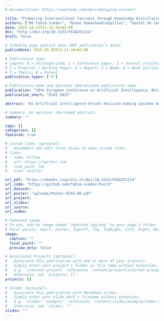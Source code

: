 ```yaml
---
# Documentation: https://wowchemy.com/docs/managing-content/

title: "Promoting Intersectional Fairness through Knowledge Distillation"
authors: ["Md Fahim Sikder", "Resmi Ramachandranpillai", "Daniel de Leng", "Fredrik Heintz"]
date: 2025-10-23T11:21:34+02:00
doi: "http://doi.org/10.3233/FAIA251214"
draft: false

# Schedule page publish date (NOT publication's date).
publishDate: 2025-05-03T11:21:34+02:00

# Publication type.
# Legend: 0 = Uncategorized; 1 = Conference paper; 2 = Journal article;
# 3 = Preprint / Working Paper; 4 = Report; 5 = Book; 6 = Book section;
# 7 = Thesis; 8 = Patent
publication_types: ["1"]

# Publication name and optional abbreviated publication name.
publication: "28th European Conference on Artificial Intelligence, Bologna, Italy, 2025"
publication_short: "ECAI 2025"

abstract: "As Artificial Intelligence-driven decision-making systems become increasingly popular, ensuring fairness in their outcomes has emerged as a critical and urgent challenge. AI models, often trained on open-source datasets embedded with human and systemic biases, risk producing decisions that disadvantage certain demographics. This challenge intensifies when multiple sensitive attributes interact, leading to intersectional bias, a compounded and uniquely complex form of unfairness. Over the years, various methods have been proposed to address bias at the data and model levels. However, mitigating intersectional bias in decision-making remains an under-explored challenge. Motivated by this gap, we propose a novel framework that leverages knowledge distillation to promote intersectional fairness. Our approach proceeds in two stages: first, a teacher model is trained solely to maximize predictive accuracy, followed by a student model that inherits the teacher's representational knowledge while incorporating intersectional fairness constraints. The student model integrates tailored loss functions that enforce parity in false positive rates and demographic distributions across intersectional groups, alongside an adversarial objective that minimizes protected attribute information within the learned representation. Empirical evaluation across multiple benchmark datasets demonstrates that we achieve a 52% increase in accuracy for multi-class classification and a 61% reduction in average false positive rate across intersectional groups and outperforms state-of-the-art models. This distillation-based methodology provides a more stable optimization opportunity than direct fairness approaches, resulting in substantially fairer representations, particularly for multiple sensitive attributes and underrepresented demographic intersections."

# Summary. An optional shortened abstract.
summary: ""

tags: []
categories: []
featured: true

# Custom links (optional).
#   Uncomment and edit lines below to show custom links.
# links:
# - name: Follow
#   url: https://twitter.com
#   icon_pack: fab
#   icon: twitter

url_pdf: "https://ebooks.iospress.nl/doi/10.3233/FAIA251214"
url_code: "https://github.com/fahim-sikder/FairX"
url_dataset:
url_poster: "uploads/Poster-ECAI-KD.pdf"
url_project:
url_slides:
url_source:
url_video:

# Featured image
# To use, add an image named `featured.jpg/png` to your page's folder. 
# Focal points: Smart, Center, TopLeft, Top, TopRight, Left, Right, BottomLeft, Bottom, BottomRight.
image:
  caption: ""
  focal_point: ""
  preview_only: false

# Associated Projects (optional).
#   Associate this publication with one or more of your projects.
#   Simply enter your project's folder or file name without extension.
#   E.g. `internal-project` references `content/project/internal-project/index.md`.
#   Otherwise, set `projects: []`.
projects: []

# Slides (optional).
#   Associate this publication with Markdown slides.
#   Simply enter your slide deck's filename without extension.
#   E.g. `slides: "example"` references `content/slides/example/index.md`.
#   Otherwise, set `slides: ""`.
slides: ""
---
```

